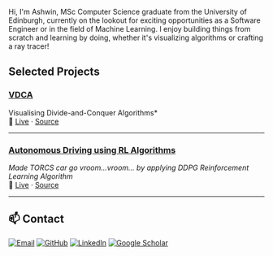 Hi, I'm Ashwin, MSc Computer Science graduate from the University of Edinburgh, currently on the lookout for exciting opportunities as a Software Engineer or in the field of Machine Learning. I enjoy building things from scratch and learning by doing, whether it's visualizing algorithms or crafting a ray tracer!

## Selected Projects

### [VDCA](https://vdca.netlify.app)
Visualising Divide-and-Conquer Algorithms*  
🔗 [Live](https://vdca.netlify.app) · [Source](https://github.com/ashwinsh2000/VDCA)

---

### [Autonomous Driving using RL Algorithms](https://www.youtube.com/watch?v=WG_jhfAQHZU)
*Made TORCS car go vroom...vroom... by applying DDPG Reinforcement Learning Algorithm*  
🔗 [Live](https://www.youtube.com/watch?v=WG_jhfAQHZU) · [Source](https://github.com/AshwinSH2000/MIT_8th_Sem_Project)

---

## 📫 Contact

[![Email](https://img.shields.io/badge/Email-ashwinsh22%40gmail.com-red?logo=gmail&logoColor=white)](mailto:ashwinsh22@gmail.com)
[![GitHub](https://img.shields.io/badge/GitHub-AshwinSH2000-black?logo=github)](https://github.com/AshwinSH2000)
[![LinkedIn](https://img.shields.io/badge/LinkedIn-ashwinsh22-blue?logo=linkedin)](https://www.linkedin.com/in/ashwinsh22/)
[![Google Scholar](https://img.shields.io/badge/Google%20Scholar-Profile-blue?logo=googlescholar&logoColor=white)](https://scholar.google.co.in/citations?user=5TvmKaYAAAAJ&hl=en)
